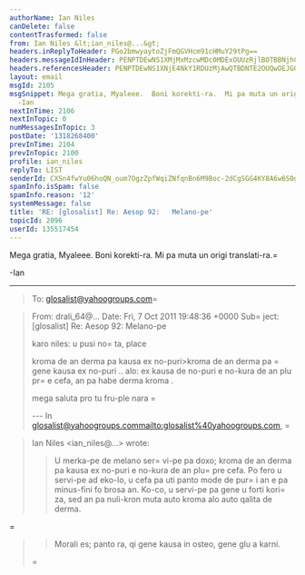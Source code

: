 ```yaml
---
authorName: Ian Niles
canDelete: false
contentTrasformed: false
from: Ian Niles &lt;ian_niles@...&gt;
headers.inReplyToHeader: PGo2bmwyaytoZjFmQGVHcm91cHMuY29tPg==
headers.messageIdInHeader: PENPTDEwNS1XMjMxMzcwMDc0MDExOUUzRjlBOTBBNjhCRkQwQHBoeC5nYmw+
headers.referencesHeader: PENPTDEwNS1XNjE4NkY1RDUzMjAwQTBDNTE2OUQwOEJGOTBAcGh4LmdibD4sPGo2bmwyaytoZjFmQGVHcm91cHMuY29tPg==
layout: email
msgId: 2105
msgSnippet: Mega gratia, Myaleee.  Boni korekti-ra.  Mi pa muta un origi translati-ra.
  -Ian
nextInTime: 2106
nextInTopic: 0
numMessagesInTopic: 3
postDate: '1318268400'
prevInTime: 2104
prevInTopic: 2100
profile: ian_niles
replyTo: LIST
senderId: CXSn4fwYu06hoQN_oum7OgzZpfWqiZNfqnBn6M9Boc-2dCgSGG4KY8A6w6S0gdaieBXuDVpvDhPG9g8gk0JFtZP7rsIGSpsW
spamInfo.isSpam: false
spamInfo.reason: '12'
systemMessage: false
title: 'RE: [glosalist] Re: Aesop 92:   Melano-pe'
topicId: 2096
userId: 135517454
---
```



Mega gratia, Myaleee.  Boni korekti-ra.  Mi pa muta un origi translati-ra.=


 

-Ian

________________________________
> To: glosalist@yahoogroups.com=
 
> From: drali_64@... 
> Date: Fri, 7 Oct 2011 19:48:36 +0000 
> Sub=
ject: [glosalist] Re: Aesop 92: Melano-pe 
> 
> 
> 
> karo niles: u pusi no=
ta, place 
> 
> kroma de an derma pa kausa ex no-puri>kroma de an derma pa =
gene kausa 
> ex no-puri .. alo: ex kausa de no-puri e no-kura de an plu pr=
e cefa, an 
> pa habe derma kroma . 
> 
> mega saluta pro tu fru-ple nara 
=
> 
> --- In glosalist@yahoogroups.com<mailto:glosalist%40yahoogroups.com>, =

> Ian Niles <ian_niles@...> wrote: 
> > 
> > 
> > U merka-pe de melano ser=
vi-pe pa doxo; kroma de an derma pa kausa ex 
> no-puri e no-kura de an plu=
 pre cefa. Po fero u servi-pe ad eko-lo, u 
> cefa pa uti panto mode de pur=
i an e pa minus-fini fo brosa an. Ko-co, u 
> servi-pe pa gene u forti kori=
za, sed an pa nuli-kron muta auto kroma 
> alo auto qalita de derma. 
> > 
=
> > Morali es; panto ra, qi gene kausa in osteo, gene glu a karni. 
> > 
> =

> 
>   		 	   		  

